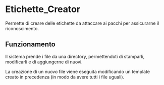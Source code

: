 # Etichette_Creator
Permette di creare delle etichette da attaccare ai pacchi per assicurarne il riconoscimento.

## Funzionamento 
Il sistema prende i file da una directory, permettendoti di stamparli, modificarli e di aggiungerne di nuovi. 

La creazione di un nuovo file viene eseguita modificando un template creato in precedenza (in modo da avere tutti i file uguali).

